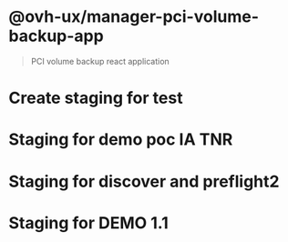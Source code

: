 # @ovh-ux/manager-pci-volume-backup-app

> PCI volume backup react application 
# Create staging for test
# Staging for demo poc IA TNR
# Staging for discover and preflight2
# Staging for DEMO 1.1